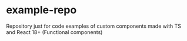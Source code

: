 # example-repo
Repository just for code examples of custom components made with TS and React 18+ (Functional components)
